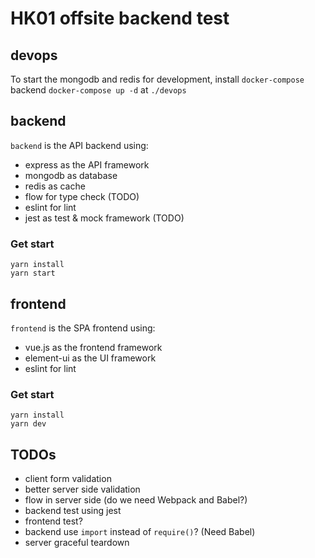 # HK01 offsite backend test

## devops

To start the mongodb and redis for development, install `docker-compose` backend `docker-compose up -d` at `./devops`

## backend

`backend` is the API backend using:

- express as the API framework
- mongodb as database
- redis as cache
- flow for type check (TODO)
- eslint for lint
- jest as test & mock framework (TODO)

### Get start

```
yarn install
yarn start
```

## frontend

`frontend` is the SPA frontend using:

- vue.js as the frontend framework
- element-ui as the UI framework
- eslint for lint

### Get start

```
yarn install
yarn dev
```

## TODOs

- client form validation
- better server side validation
- flow in server side (do we need Webpack and Babel?)
- backend test using jest
- frontend test?
- backend use `import` instead of `require()`? (Need Babel)
- server graceful teardown
